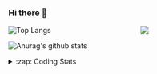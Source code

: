 ### Hi there 👋

<!--
**tao8687/tao8687** is a ✨ _special_ ✨ repository because its `README.md` (this file) appears on your GitHub profile.

Here are some ideas to get you started:

- 🔭 I’m currently working on ...
- 🌱 I’m currently learning ...
- 👯 I’m looking to collaborate on ...
- 🤔 I’m looking for help with ...
- 💬 Ask me about ...
- 📫 How to reach me: ...
- 😄 Pronouns: ...
- ⚡ Fun fact: ...
-->

<img align='right' src="https://media.giphy.com/media/M9gbBd9nbDrOTu1Mqx/giphy.gif" width="240">

  
![Top Langs](https://github-readme-stats.vercel.app/api/top-langs/?username=tao8687&layout=compact&title_color=23238E&text_color=A67D3D)

![Anurag's github stats](https://github-readme-stats.vercel.app/api?username=tao8687&show_icons=true&&text_color=A67D3D&title_color=23238E&show_icons=false&count_private=true&hide=stars)

<details>
  <summary>:zap: Coding Stats</summary>
  <br>
    
<!--START_SECTION:waka-->
![Code Time](http://img.shields.io/badge/Code%20Time-934%20hrs%2055%20mins-blue)

![Profile Views](http://img.shields.io/badge/Profile%20Views-0-blue)

**🐱 My GitHub Data** 

> 📦 1.5 MB Used in GitHub's Storage 
 > 
> 🏆 62 Contributions in the Year 2023
 > 
> 🚫 Not Opted to Hire
 > 
> 📜 49 Public Repositories 
 > 
> 🔑 23 Private Repositories 
 > 
**I'm an Early 🐤** 

```text
🌞 Morning                798 commits         ██████████████████████░░░   89.26 % 
🌆 Daytime                39 commits          █░░░░░░░░░░░░░░░░░░░░░░░░   04.36 % 
🌃 Evening                55 commits          ██░░░░░░░░░░░░░░░░░░░░░░░   06.15 % 
🌙 Night                  2 commits           ░░░░░░░░░░░░░░░░░░░░░░░░░   00.22 % 
```
📅 **I'm Most Productive on Wednesday** 

```text
Monday                   132 commits         ████░░░░░░░░░░░░░░░░░░░░░   14.77 % 
Tuesday                  123 commits         ███░░░░░░░░░░░░░░░░░░░░░░   13.76 % 
Wednesday                153 commits         ████░░░░░░░░░░░░░░░░░░░░░   17.11 % 
Thursday                 118 commits         ███░░░░░░░░░░░░░░░░░░░░░░   13.20 % 
Friday                   125 commits         ███░░░░░░░░░░░░░░░░░░░░░░   13.98 % 
Saturday                 121 commits         ███░░░░░░░░░░░░░░░░░░░░░░   13.53 % 
Sunday                   122 commits         ███░░░░░░░░░░░░░░░░░░░░░░   13.65 % 
```


📊 **This Week I Spent My Time On** 

```text
🕑︎ Time Zone: Asia/Shanghai

💬 Programming Languages: 
Python                   1 hr 14 mins        ████████████████░░░░░░░░░   65.00 % 
C++                      17 mins             ████░░░░░░░░░░░░░░░░░░░░░   15.06 % 
C                        11 mins             ██░░░░░░░░░░░░░░░░░░░░░░░   09.94 % 
Markdown                 9 mins              ██░░░░░░░░░░░░░░░░░░░░░░░   07.84 % 
Protocol Buffer          0 secs              ░░░░░░░░░░░░░░░░░░░░░░░░░   00.78 % 

🔥 Editors: 
VS Code                  1 hr 55 mins        █████████████████████████   100.00 % 

🐱‍💻 Projects: 
vc07681                  1 hr 21 mins        ██████████████████░░░░░░░   70.63 % 
rt-thread                28 mins             ██████░░░░░░░░░░░░░░░░░░░   24.55 % 
sylixOS                  5 mins              █░░░░░░░░░░░░░░░░░░░░░░░░   04.42 % 
ts0845_rtthread          0 secs              ░░░░░░░░░░░░░░░░░░░░░░░░░   00.38 % 
samples                  0 secs              ░░░░░░░░░░░░░░░░░░░░░░░░░   00.03 % 

💻 Operating System: 
Linux                    1 hr 55 mins        █████████████████████████   100.00 % 
```

**I Mostly Code in Python** 

```text
Python                   9 repos             ████████░░░░░░░░░░░░░░░░░   32.14 % 
C++                      6 repos             █████░░░░░░░░░░░░░░░░░░░░   21.43 % 
JavaScript               2 repos             ██░░░░░░░░░░░░░░░░░░░░░░░   07.14 % 
Batchfile                1 repo              █░░░░░░░░░░░░░░░░░░░░░░░░   03.57 % 
HTML                     1 repo              █░░░░░░░░░░░░░░░░░░░░░░░░   03.57 % 
```



**Timeline**

![Lines of Code chart](https://raw.githubusercontent.com/tao8687/tao8687/master/assets/bar_graph.png)


 Last Updated on 02/03/2023 01:45:08 UTC
<!--END_SECTION:waka-->
</details>
